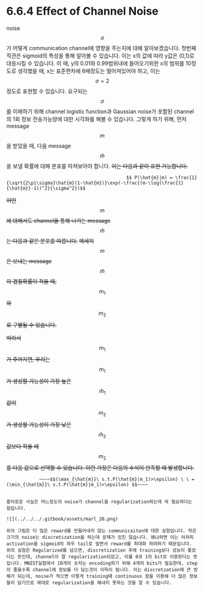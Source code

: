 # 6.6.4 Effect of Channel Noise

noise $$ \sigma$$가 어떻게 communication channel에 영향을 주는지에 대해 알아보겠습니다. 첫번째 직관은 sigmoid의 특성을 통해 알아볼 수 있습니다. 이는 x의 값에 따라 y값은 \(0,1\)로 대응시킬 수 있습니다. 이 때, y의 0.01와 0.99범위내에 들어오기위한 x의 범위를 10정도로 생각했을 때, x는 표준편차에 6배정도는 떨어져있어야 하고, 이는 $$ \sigma = 2$$정도로 표현할 수 있습니다. 요구되는 $$ \sigma$$를 이해하기 위해 channel  logistic function과 Gaussian noise가 포함된 channel의 1회 정보 전송가능양에 대한 시각화를 해볼 수 있습니다. 그렇게 하기 위해, 먼저 message $$m$$을 받았을 때, 다음 message $$\hat{m}$$을 보낼 확률에 대해 분포를 따져보아야 합니다. ~~이는 다음과 같이 표현 가능합니다.~~

                                                $$ P(\hat{m}|m) = \frac{1}{\sqrt{2\pi\sigma}\hat{m}(1-\hat{m})}\exp(-\frac{(m-\log(\frac{1}{\hat{m}}-1))^2}{\sigma^2})$$

~~어떤~~ $$m$$~~에 대해서도 channel을 통해 나가는 message~~ $$ \hat{m}$$~~는 다음과 같은 분포를 따릅니다.~~ ~~메세지~~$$m$$~~은  보내는 message~~ $$\hat{m}$$~~이 겹칠확률이 적을 때,~~ $$m_1$$~~와~~ $$m_2$$~~로 구별될 수 있습니다.~~ 

~~따라서~~ $$m_1$$~~가 주어지면, 우리는~~ $$m_1$$~~가 생성할 가능성이 가장 높은~~ $$\hat{m}_1$$~~값이~~ $$m_2$$~~가 생성할 가능성이 가장 낮은~~ $$ \hat{m}_2$$~~값보다 작을 때~~ $$m_2$$~~를 다음 값으로 선택할 수 있습니다. 이런 가정은 다음의 수식이 만족할 때 발생합니다.~~

                ~~~~$$(\max_{\hat{m}}\ s.t.P(\hat{m}|m_1)>\epsilon) \ \ = (\min_{\hat{m}}\ s.t.P(\hat{m}|m_1)>\epsilon) $$~~~~

~~~~

흥미로운 사실은 어느정도의 noise가 channel을 regularization하는데 꼭 필요하다는 점입니다.

![](../../../.gitbook/assets/marl_20.png)

위의 그림은 더 많은 reward를 만들어내지 않는 communicaiton에 대한 실험입니다. 작은 크기의 noise는 discretization을 하는데 문제가 있진 않습니다. 왜냐하면 이는 어차피 activation을 sigmoid의 좌우 tail로 밀면서 reward를 최대화 하려하기 때문입니다. 위의 실험은 Regularized를 넘으면, discretization 후에 training보다 성능이 좋았다는 뜻인데, channel이 잘 regularization되었고, 이를 0과 1의 bit로 이용한다는 뜻입니다. MNIST실험에서 10개의 숫자는 encoding하기 위해 4개의 bits가 필요한데, step이 줄을수록 channel에 정보를 더 담는것이 이득이 됩니다. 이는 discretzation에 큰 방해가 되는데, noise가 적으면 이렇게 training때 continuous 함을 이용해 더 많은 정보들이 담기므로 제대로 regularization을 해내지 못하는 것을 알 수 있습니다. 

